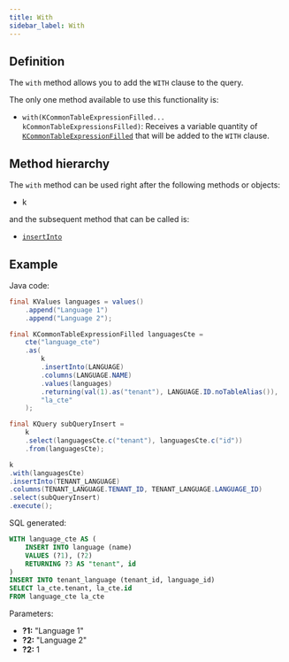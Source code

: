 ```yaml
---
title: With
sidebar_label: With
---
```


## Definition

The `with` method allows you to add the `WITH` clause to the query.

The only one method available to use this functionality is:

- `with(KCommonTableExpressionFilled... kCommonTableExpressionsFilled)`: Receives a variable quantity of [`KCommonTableExpressionFilled`](/docs/select-statement/with/introduction) that will be added to the `WITH` clause.

## Method hierarchy

The `with` method can be used right after the following methods or objects:

- k

and the subsequent method that can be called is:

- [`insertInto`](/docs/select-statement/select/)

## Example

Java code:

```java
final KValues languages = values()
    .append("Language 1")
    .append("Language 2");

final KCommonTableExpressionFilled languagesCte = 
    cte("language_cte")
    .as(
        k
        .insertInto(LANGUAGE)
        .columns(LANGUAGE.NAME)
        .values(languages)
        .returning(val(1).as("tenant"), LANGUAGE.ID.noTableAlias()),
        "la_cte"
    );

final KQuery subQueryInsert = 
    k
    .select(languagesCte.c("tenant"), languagesCte.c("id"))
    .from(languagesCte);

k
.with(languagesCte)
.insertInto(TENANT_LANGUAGE)
.columns(TENANT_LANGUAGE.TENANT_ID, TENANT_LANGUAGE.LANGUAGE_ID)
.select(subQueryInsert)
.execute();
```

SQL generated:

```sql
WITH language_cte AS (
    INSERT INTO language (name)
    VALUES (?1), (?2)
    RETURNING ?3 AS "tenant", id
)
INSERT INTO tenant_language (tenant_id, language_id)
SELECT la_cte.tenant, la_cte.id
FROM language_cte la_cte
```

Parameters:

- **?1:** "Language 1"
- **?2:** "Language 2"
- **?2:** 1